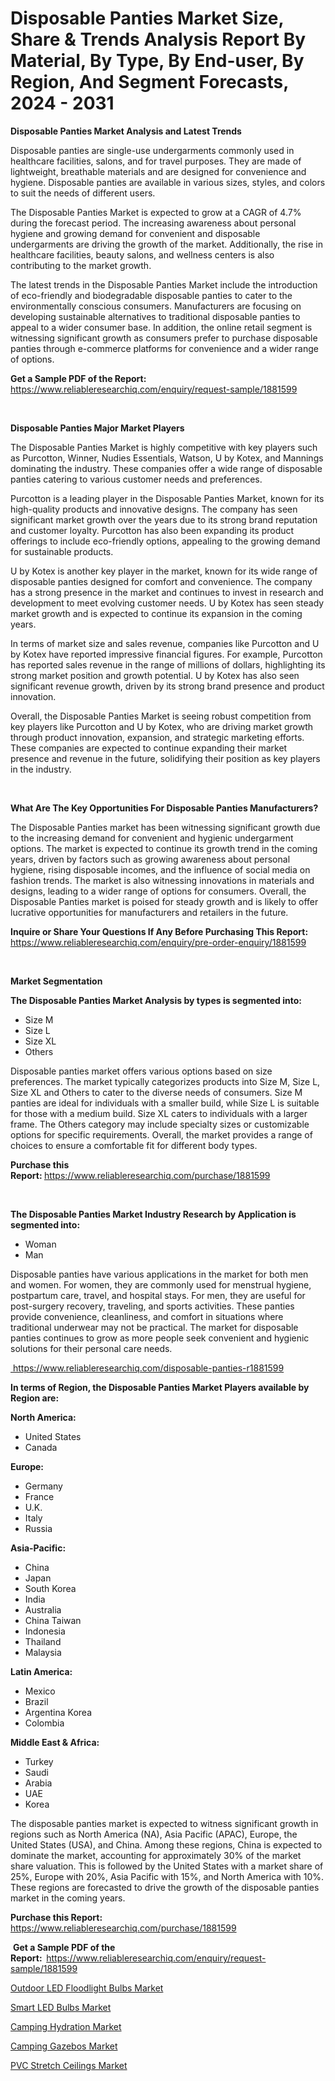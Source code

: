 <p><h1>Disposable Panties Market Size, Share & Trends Analysis Report By Material, By Type, By End-user, By Region, And Segment Forecasts, 2024 - 2031</h1></p><p><strong>Disposable Panties Market Analysis and Latest Trends</strong></p>
<p><p>Disposable panties are single-use undergarments commonly used in healthcare facilities, salons, and for travel purposes. They are made of lightweight, breathable materials and are designed for convenience and hygiene. Disposable panties are available in various sizes, styles, and colors to suit the needs of different users.</p><p>The Disposable Panties Market is expected to grow at a CAGR of 4.7% during the forecast period. The increasing awareness about personal hygiene and growing demand for convenient and disposable undergarments are driving the growth of the market. Additionally, the rise in healthcare facilities, beauty salons, and wellness centers is also contributing to the market growth.</p><p>The latest trends in the Disposable Panties Market include the introduction of eco-friendly and biodegradable disposable panties to cater to the environmentally conscious consumers. Manufacturers are focusing on developing sustainable alternatives to traditional disposable panties to appeal to a wider consumer base. In addition, the online retail segment is witnessing significant growth as consumers prefer to purchase disposable panties through e-commerce platforms for convenience and a wider range of options.</p></p>
<p><strong>Get a Sample PDF of the Report:&nbsp;</strong> <a href="https://www.reliableresearchiq.com/enquiry/request-sample/1881599">https://www.reliableresearchiq.com/enquiry/request-sample/1881599</a></p>
<p>&nbsp;</p>
<p><strong>Disposable Panties Major Market Players</strong></p>
<p><p>The Disposable Panties Market is highly competitive with key players such as Purcotton, Winner, Nudies Essentials, Watson, U by Kotex, and Mannings dominating the industry. These companies offer a wide range of disposable panties catering to various customer needs and preferences.</p><p>Purcotton is a leading player in the Disposable Panties Market, known for its high-quality products and innovative designs. The company has seen significant market growth over the years due to its strong brand reputation and customer loyalty. Purcotton has also been expanding its product offerings to include eco-friendly options, appealing to the growing demand for sustainable products.</p><p>U by Kotex is another key player in the market, known for its wide range of disposable panties designed for comfort and convenience. The company has a strong presence in the market and continues to invest in research and development to meet evolving customer needs. U by Kotex has seen steady market growth and is expected to continue its expansion in the coming years.</p><p>In terms of market size and sales revenue, companies like Purcotton and U by Kotex have reported impressive financial figures. For example, Purcotton has reported sales revenue in the range of millions of dollars, highlighting its strong market position and growth potential. U by Kotex has also seen significant revenue growth, driven by its strong brand presence and product innovation.</p><p>Overall, the Disposable Panties Market is seeing robust competition from key players like Purcotton and U by Kotex, who are driving market growth through product innovation, expansion, and strategic marketing efforts. These companies are expected to continue expanding their market presence and revenue in the future, solidifying their position as key players in the industry.</p></p>
<p>&nbsp;</p>
<p><strong>What Are The Key Opportunities For Disposable Panties Manufacturers?</strong></p>
<p><p>The Disposable Panties market has been witnessing significant growth due to the increasing demand for convenient and hygienic undergarment options. The market is expected to continue its growth trend in the coming years, driven by factors such as growing awareness about personal hygiene, rising disposable incomes, and the influence of social media on fashion trends. The market is also witnessing innovations in materials and designs, leading to a wider range of options for consumers. Overall, the Disposable Panties market is poised for steady growth and is likely to offer lucrative opportunities for manufacturers and retailers in the future.</p></p>
<p><strong>Inquire or Share Your Questions If Any Before Purchasing This Report:</strong> <a href="https://www.reliableresearchiq.com/enquiry/pre-order-enquiry/1881599">https://www.reliableresearchiq.com/enquiry/pre-order-enquiry/1881599</a></p>
<p>&nbsp;</p>
<p><strong>Market Segmentation</strong></p>
<p><strong>The Disposable Panties Market Analysis by types is segmented into:</strong></p>
<p><ul><li>Size M</li><li>Size L</li><li>Size XL</li><li>Others</li></ul></p>
<p><p>Disposable panties market offers various options based on size preferences. The market typically categorizes products into Size M, Size L, Size XL and Others to cater to the diverse needs of consumers. Size M panties are ideal for individuals with a smaller build, while Size L is suitable for those with a medium build. Size XL caters to individuals with a larger frame. The Others category may include specialty sizes or customizable options for specific requirements. Overall, the market provides a range of choices to ensure a comfortable fit for different body types.</p></p>
<p><strong>Purchase this Report:&nbsp;</strong><a href="https://www.reliableresearchiq.com/purchase/1881599">https://www.reliableresearchiq.com/purchase/1881599</a></p>
<p>&nbsp;</p>
<p><strong>The Disposable Panties Market Industry Research by Application is segmented into:</strong></p>
<p><ul><li>Woman</li><li>Man</li></ul></p>
<p><p>Disposable panties have various applications in the market for both men and women. For women, they are commonly used for menstrual hygiene, postpartum care, travel, and hospital stays. For men, they are useful for post-surgery recovery, traveling, and sports activities. These panties provide convenience, cleanliness, and comfort in situations where traditional underwear may not be practical. The market for disposable panties continues to grow as more people seek convenient and hygienic solutions for their personal care needs.</p></p>
<p><a href="https://www.reliableresearchiq.com/disposable-panties-r1881599">&nbsp;https://www.reliableresearchiq.com/disposable-panties-r1881599</a></p>
<p><strong>In terms of Region, the Disposable Panties Market Players available by Region are:</strong></p>
<p>
    <p> <strong> North America: </strong>
        <ul>
            <li>United States</li>
            <li>Canada</li>
        </ul>
        </p> 
    <p> <strong> Europe: </strong>
        <ul>
            <li>Germany</li>
            <li>France</li>
            <li>U.K.</li>
            <li>Italy</li>
            <li>Russia</li>
        </ul>
        </p> 
    <p> <strong> Asia-Pacific: </strong>
        <ul>
            <li>China</li>
            <li>Japan</li>
            <li>South Korea</li>
            <li>India</li>
            <li>Australia</li>
            <li>China Taiwan</li>
            <li>Indonesia</li>
            <li>Thailand</li>
            <li>Malaysia</li>
        </ul>
        </p> 
    <p> <strong> Latin America: </strong>
        <ul>
            <li>Mexico</li>
            <li>Brazil</li>
            <li>Argentina Korea</li>
            <li>Colombia</li>
        </ul>
        </p> 
    <p> <strong> Middle East & Africa: </strong>
        <ul>
            <li>Turkey</li>
            <li>Saudi</li>
            <li>Arabia</li>
            <li>UAE</li>
            <li>Korea</li>
        </ul>
    </p>
    </p>
<p><p>The disposable panties market is expected to witness significant growth in regions such as North America (NA), Asia Pacific (APAC), Europe, the United States (USA), and China. Among these regions, China is expected to dominate the market, accounting for approximately 30% of the market share valuation. This is followed by the United States with a market share of 25%, Europe with 20%, Asia Pacific with 15%, and North America with 10%. These regions are forecasted to drive the growth of the disposable panties market in the coming years.</p></p>
<p><strong>Purchase this Report: </strong><a href="https://www.reliableresearchiq.com/purchase/1881599">https://www.reliableresearchiq.com/purchase/1881599</a></p>
<p>&nbsp;<strong>Get a Sample PDF of the Report:&nbsp;&nbsp;</strong><a href="https://www.reliableresearchiq.com/enquiry/request-sample/1881599">https://www.reliableresearchiq.com/enquiry/request-sample/1881599</a></p>
<p><strong></strong></p>
<p><p><a href="https://github.com/mauripalmi/Market-Research-Report-List-4/blob/main/outdoor-led-floodlight-bulbs-market.md">Outdoor LED Floodlight Bulbs Market</a></p><p><a href="https://github.com/nicoletavirag/Market-Research-Report-List-4/blob/main/smart-led-bulbs-market.md">Smart LED Bulbs Market</a></p><p><a href="https://github.com/RoccoManning/Market-Research-Report-List-6/blob/main/camping-hydration-market.md">Camping Hydration Market</a></p><p><a href="https://github.com/gulaimolin/Market-Research-Report-List-5/blob/main/camping-gazebos-market.md">Camping Gazebos Market</a></p><p><a href="https://github.com/btwcqfvq34/Market-Research-Report-List-1/blob/main/pvc-stretch-ceilings-market.md">PVC Stretch Ceilings Market</a></p></p>